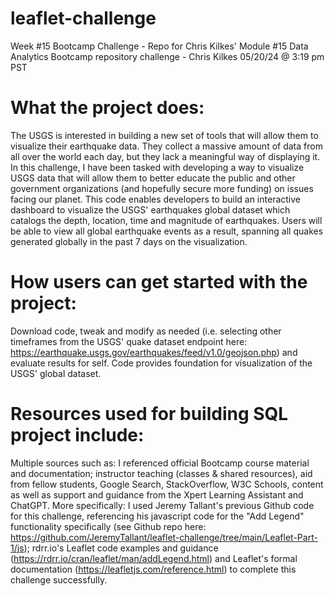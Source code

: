 # leaflet-challenge
Week #15 Bootcamp Challenge - Repo for Chris Kilkes' Module #15 Data Analytics Bootcamp repository challenge - Chris Kilkes 05/20/24 @ 3:19 pm PST

# What the project does: 
The USGS is interested in building a new set of tools that will allow them to visualize their earthquake data. They collect a massive amount of data from all over the world each day, but they lack a meaningful way of displaying it. In this challenge, I have been tasked with developing a way to visualize USGS data that will allow them to better educate the public and other government organizations (and hopefully secure more funding) on issues facing our planet. This code enables developers to build an interactive dashboard to visualize the USGS' earthquakes global dataset which catalogs the depth, location, time and magnitude of earthquakes. Users will be able to view all global earthquake events as a result, spanning all quakes generated globally in the past 7 days on the visualization. 

# How users can get started with the project: 
Download code, tweak and modify as needed (i.e. selecting other timeframes from the USGS' quake dataset endpoint here: https://earthquake.usgs.gov/earthquakes/feed/v1.0/geojson.php) and evaluate results for self. Code provides foundation for visualization of the USGS' global dataset.

# Resources used for building SQL project include:
Multiple sources such as: I referenced official Bootcamp course material and documentation; instructor teaching (classes & shared resources), aid from fellow students, Google Search, StackOverflow, W3C Schools, content as well as support and guidance from the Xpert Learning Assistant and ChatGPT. More specifically: I used Jeremy Tallant's previous Github code for this challenge, referencing his javascript code for the "Add Legend" functionality specifically (see Github repo here: https://github.com/JeremyTallant/leaflet-challenge/tree/main/Leaflet-Part-1/js); rdrr.io's Leaflet code examples and guidance (https://rdrr.io/cran/leaflet/man/addLegend.html) and Leaflet's formal documentation (https://leafletjs.com/reference.html) to complete this challenge successfully.
